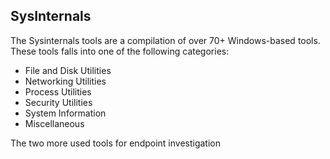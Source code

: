 ## SysInternals
The Sysinternals tools are a compilation of over 70+ Windows-based tools. These tools falls into one of the following categories:
- File and Disk Utilities
- Networking Utilities
- Process Utilities
- Security Utilities
- System Information
- Miscellaneous

The two more used tools for endpoint investigation